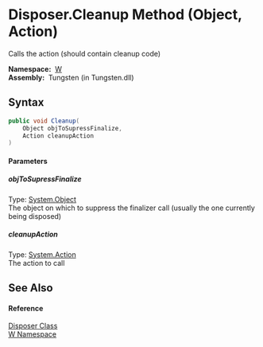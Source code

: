 Disposer.Cleanup Method (Object, Action)
========================================
   Calls the action (should contain cleanup code)

  **Namespace:**  [W][1]  
  **Assembly:**  Tungsten (in Tungsten.dll)

Syntax
------

```csharp
public void Cleanup(
	Object objToSupressFinalize,
	Action cleanupAction
)
```

#### Parameters

##### *objToSupressFinalize*
Type: [System.Object][2]  
The object on which to suppress the finalizer call (usually the one currently being disposed)

##### *cleanupAction*
Type: [System.Action][3]  
The action to call


See Also
--------

#### Reference
[Disposer Class][4]  
[W Namespace][1]  

[1]: ../README.md
[2]: http://msdn.microsoft.com/en-us/library/e5kfa45b
[3]: http://msdn.microsoft.com/en-us/library/bb534741
[4]: README.md